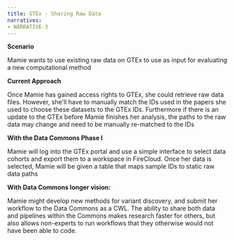 ```yaml
---
title: GTEx - Sharing Raw Data
narratives:
- NARRATIVE-3
---
```

**Scenario**

Mamie wants to use existing raw data on GTEx to use as input for evaluating a new computational method

**Current Approach**

Once Mamie has gained access rights to GTEx, she could retrieve raw
data files. However, she'll have to manually match the IDs used in the
papers she used to choose these datasets to the GTEx IDs. Furthermore
if there is an update to the GTEx before Mamie finishes her analysis,
the paths to the raw data may change and need to be manually
re-matched to the IDs

**With the Data Commons Phase I**

Mamie will log into the GTEx portal and use a simple interface to
select data cohorts and export them to a workspace in FireCloud. Once
her data is selected, Mamie will be given a table that maps sample IDs
to static raw data paths

**With Data Commons longer vision:**

Mamie might develop new methods for variant discovery, and submit her workflow
to the Data Commons as a CWL. The ability to share both data and pipelines
within the Commons makes research faster for others, but also allows non-experts
to run workflows that they otherwise would not have been able to code.